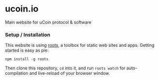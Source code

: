ucoin.io
================
Main website for uCoin protocol & software

### Setup / Installation

This website is using [roots](http://roots.cx/), a toolbox for static web sites
and apps. Getting started is easy as pie:

    npm install -g roots

Then clone this repository, `cd` into it, and run `roots watch` for
auto-compilation and live-reload of your browser window.
